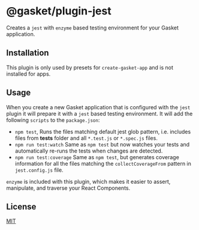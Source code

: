 # @gasket/plugin-jest

Creates a `jest` with `enzyme` based testing environment for your Gasket
application.

## Installation

This plugin is only used by presets for `create-gasket-app` and is not installed for apps.

## Usage

When you create a new Gasket application that is configured with the `jest`
plugin it will prepare it with a `jest` based testing environment. It will add
the following `scripts` to the `package.json`:

- `npm test`, Runs the files matching default jest glob pattern, i.e. includes
  files from __tests__ folder and all `*.test.js` or `*.spec.js` files.
- `npm run test:watch` Same as `npm test` but now watches your tests and
  automatically re-runs the tests when changes are detected.
- `npm run test:coverage` Same as `npm test`, but generates coverage information
  for all the files matching the `collectCoverageFrom` pattern in
  `jest.config.js` file.

`enzyme` is included with this plugin, which makes it easier to assert,
manipulate, and traverse your React Components.

## License

[MIT](./LICENSE.md)
